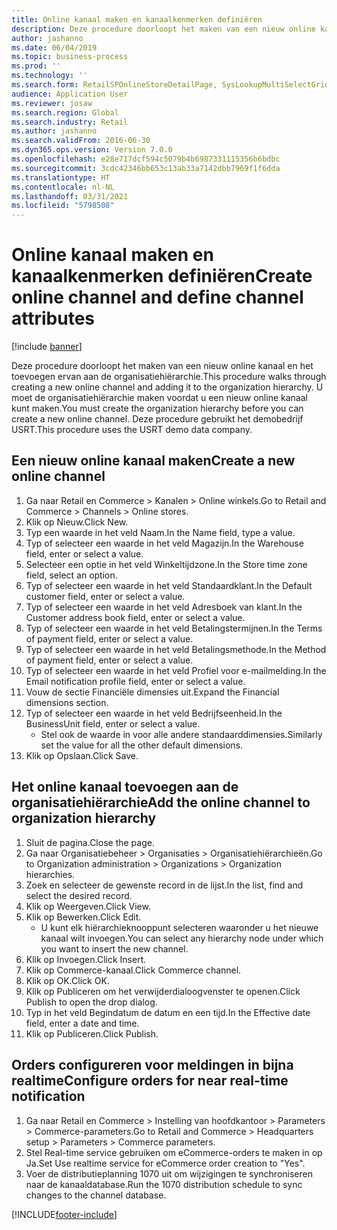 ```yaml
---
title: Online kanaal maken en kanaalkenmerken definiëren
description: Deze procedure doorloopt het maken van een nieuw online kanaal en het toevoegen ervan aan de organisatiehiërarchie.
author: jashanno
ms.date: 06/04/2019
ms.topic: business-process
ms.prod: ''
ms.technology: ''
ms.search.form: RetailSPOnlineStoreDetailPage, SysLookupMultiSelectGrid, DimensionLookup, OMHierarchyManager, HierarchyDesigner, OMNodeSelection, HierarchyPublishAndCloseForm
audience: Application User
ms.reviewer: josaw
ms.search.region: Global
ms.search.industry: Retail
ms.author: jashanno
ms.search.validFrom: 2016-06-30
ms.dyn365.ops.version: Version 7.0.0
ms.openlocfilehash: e28e717dcf594c5079b4b6987331115356b6bdbc
ms.sourcegitcommit: 3cdc42346bb653c13ab33a7142dbb7969f1f6dda
ms.translationtype: HT
ms.contentlocale: nl-NL
ms.lasthandoff: 03/31/2021
ms.locfileid: "5798508"
---
```

# <a name="create-online-channel-and-define-channel-attributes"></a><span data-ttu-id="2f458-103">Online kanaal maken en kanaalkenmerken definiëren</span><span class="sxs-lookup"><span data-stu-id="2f458-103">Create online channel and define channel attributes</span></span>

[!include [banner](../includes/banner.md)]

<span data-ttu-id="2f458-104">Deze procedure doorloopt het maken van een nieuw online kanaal en het toevoegen ervan aan de organisatiehiërarchie.</span><span class="sxs-lookup"><span data-stu-id="2f458-104">This procedure walks through creating a new online channel and adding it to the organization hierarchy.</span></span> <span data-ttu-id="2f458-105">U moet de organisatiehiërarchie maken voordat u een nieuw online kanaal kunt maken.</span><span class="sxs-lookup"><span data-stu-id="2f458-105">You must create the organization hierarchy before you can create a new online channel.</span></span> <span data-ttu-id="2f458-106">Deze procedure gebruikt het demobedrijf USRT.</span><span class="sxs-lookup"><span data-stu-id="2f458-106">This procedure uses the USRT demo data company.</span></span>


## <a name="create-a-new-online-channel"></a><span data-ttu-id="2f458-107">Een nieuw online kanaal maken</span><span class="sxs-lookup"><span data-stu-id="2f458-107">Create a new online channel</span></span>
1. <span data-ttu-id="2f458-108">Ga naar Retail en Commerce > Kanalen > Online winkels.</span><span class="sxs-lookup"><span data-stu-id="2f458-108">Go to Retail and Commerce > Channels > Online stores.</span></span>
2. <span data-ttu-id="2f458-109">Klik op Nieuw.</span><span class="sxs-lookup"><span data-stu-id="2f458-109">Click New.</span></span>
3. <span data-ttu-id="2f458-110">Typ een waarde in het veld Naam.</span><span class="sxs-lookup"><span data-stu-id="2f458-110">In the Name field, type a value.</span></span>
4. <span data-ttu-id="2f458-111">Typ of selecteer een waarde in het veld Magazijn.</span><span class="sxs-lookup"><span data-stu-id="2f458-111">In the Warehouse field, enter or select a value.</span></span>
5. <span data-ttu-id="2f458-112">Selecteer een optie in het veld Winkeltijdzone.</span><span class="sxs-lookup"><span data-stu-id="2f458-112">In the Store time zone field, select an option.</span></span>
6. <span data-ttu-id="2f458-113">Typ of selecteer een waarde in het veld Standaardklant.</span><span class="sxs-lookup"><span data-stu-id="2f458-113">In the Default customer field, enter or select a value.</span></span>
7. <span data-ttu-id="2f458-114">Typ of selecteer een waarde in het veld Adresboek van klant.</span><span class="sxs-lookup"><span data-stu-id="2f458-114">In the Customer address book field, enter or select a value.</span></span>
8. <span data-ttu-id="2f458-115">Typ of selecteer een waarde in het veld Betalingstermijnen.</span><span class="sxs-lookup"><span data-stu-id="2f458-115">In the Terms of payment field, enter or select a value.</span></span>
9. <span data-ttu-id="2f458-116">Typ of selecteer een waarde in het veld Betalingsmethode.</span><span class="sxs-lookup"><span data-stu-id="2f458-116">In the Method of payment field, enter or select a value.</span></span>
10. <span data-ttu-id="2f458-117">Typ of selecteer een waarde in het veld Profiel voor e-mailmelding.</span><span class="sxs-lookup"><span data-stu-id="2f458-117">In the Email notification profile field, enter or select a value.</span></span>
11. <span data-ttu-id="2f458-118">Vouw de sectie Financiële dimensies uit.</span><span class="sxs-lookup"><span data-stu-id="2f458-118">Expand the Financial dimensions section.</span></span>
12. <span data-ttu-id="2f458-119">Typ of selecteer een waarde in het veld Bedrijfseenheid.</span><span class="sxs-lookup"><span data-stu-id="2f458-119">In the BusinessUnit field, enter or select a value.</span></span>
    * <span data-ttu-id="2f458-120">Stel ook de waarde in voor alle andere standaarddimensies.</span><span class="sxs-lookup"><span data-stu-id="2f458-120">Similarly set the value for all the other default dimensions.</span></span>  
13. <span data-ttu-id="2f458-121">Klik op Opslaan.</span><span class="sxs-lookup"><span data-stu-id="2f458-121">Click Save.</span></span>

## <a name="add-the-online-channel-to-organization-hierarchy"></a><span data-ttu-id="2f458-122">Het online kanaal toevoegen aan de organisatiehiërarchie</span><span class="sxs-lookup"><span data-stu-id="2f458-122">Add the online channel to organization hierarchy</span></span>
1. <span data-ttu-id="2f458-123">Sluit de pagina.</span><span class="sxs-lookup"><span data-stu-id="2f458-123">Close the page.</span></span>
2. <span data-ttu-id="2f458-124">Ga naar Organisatiebeheer > Organisaties > Organisatiehiërarchieën.</span><span class="sxs-lookup"><span data-stu-id="2f458-124">Go to Organization administration > Organizations > Organization hierarchies.</span></span>
3. <span data-ttu-id="2f458-125">Zoek en selecteer de gewenste record in de lijst.</span><span class="sxs-lookup"><span data-stu-id="2f458-125">In the list, find and select the desired record.</span></span>
4. <span data-ttu-id="2f458-126">Klik op Weergeven.</span><span class="sxs-lookup"><span data-stu-id="2f458-126">Click View.</span></span>
5. <span data-ttu-id="2f458-127">Klik op Bewerken.</span><span class="sxs-lookup"><span data-stu-id="2f458-127">Click Edit.</span></span>
    * <span data-ttu-id="2f458-128">U kunt elk hiërarchieknooppunt selecteren waaronder u het nieuwe kanaal wilt invoegen.</span><span class="sxs-lookup"><span data-stu-id="2f458-128">You can select any hierarchy node under which you want to insert the new channel.</span></span>  
6. <span data-ttu-id="2f458-129">Klik op Invoegen.</span><span class="sxs-lookup"><span data-stu-id="2f458-129">Click Insert.</span></span>
7. <span data-ttu-id="2f458-130">Klik op Commerce-kanaal.</span><span class="sxs-lookup"><span data-stu-id="2f458-130">Click Commerce channel.</span></span>
8. <span data-ttu-id="2f458-131">Klik op OK.</span><span class="sxs-lookup"><span data-stu-id="2f458-131">Click OK.</span></span>
9. <span data-ttu-id="2f458-132">Klik op Publiceren om het verwijderdialoogvenster te openen.</span><span class="sxs-lookup"><span data-stu-id="2f458-132">Click Publish to open the drop dialog.</span></span>
10. <span data-ttu-id="2f458-133">Typ in het veld Begindatum de datum en een tijd.</span><span class="sxs-lookup"><span data-stu-id="2f458-133">In the Effective date field, enter a date and time.</span></span>
11. <span data-ttu-id="2f458-134">Klik op Publiceren.</span><span class="sxs-lookup"><span data-stu-id="2f458-134">Click Publish.</span></span>

## <a name="configure-orders-for-near-real-time-notification"></a><span data-ttu-id="2f458-135">Orders configureren voor meldingen in bijna realtime</span><span class="sxs-lookup"><span data-stu-id="2f458-135">Configure orders for near real-time notification</span></span>
1. <span data-ttu-id="2f458-136">Ga naar Retail en Commerce > Instelling van hoofdkantoor > Parameters > Commerce-parameters.</span><span class="sxs-lookup"><span data-stu-id="2f458-136">Go to Retail and Commerce  > Headquarters setup > Parameters > Commerce parameters.</span></span>
2. <span data-ttu-id="2f458-137">Stel Real-time service gebruiken om eCommerce-orders te maken in op Ja.</span><span class="sxs-lookup"><span data-stu-id="2f458-137">Set Use realtime service for eCommerce order creation to "Yes".</span></span>
3. <span data-ttu-id="2f458-138">Voer de distributieplanning 1070 uit om wijzigingen te synchroniseren naar de kanaaldatabase.</span><span class="sxs-lookup"><span data-stu-id="2f458-138">Run the 1070 distribution schedule to sync changes to the channel database.</span></span> 




[!INCLUDE[footer-include](../../includes/footer-banner.md)]
